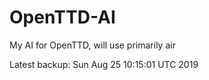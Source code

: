 # OpenTTD-AI
My AI for OpenTTD, will use primarily air

Latest backup: Sun Aug 25 10:15:01 UTC 2019
